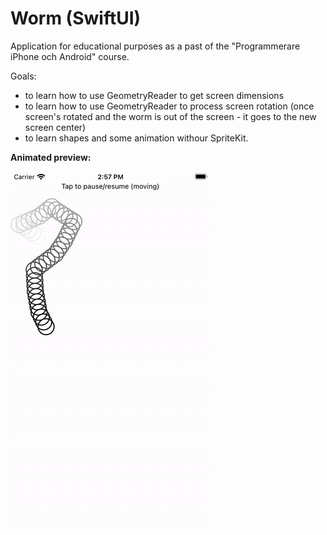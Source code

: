 # Worm (SwiftUI)
Application for educational purposes as a past of the "Programmerare iPhone och Android" course.

Goals:
* to learn how to use GeometryReader to get screen dimensions
* to learn how to use GeometryReader to process screen rotation (once screen's rotated and the worm is out of the screen - it goes to the new screen center)
* to learn shapes and some animation withour SpriteKit.

**Animated preview:**

<img src="worm.gif" alt="worm"/>

